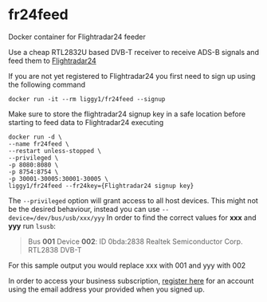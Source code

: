 # fr24feed
Docker container for Flightradar24 feeder

Use a cheap RTL2832U based DVB-T receiver to receive ADS-B signals and feed them to [Flightradar24](http://flightradar24.com)

If you are not yet registered to Flightradar24 you first need to sign up using the following command
```
docker run -it --rm liggy1/fr24feed --signup
```

Make sure to store the flightradar24 signup key in a safe location before starting to feed data to Flightradar24 executing
```
docker run -d \
--name fr24feed \
--restart unless-stopped \
--privileged \
-p 8080:8080 \
-p 8754:8754 \
-p 30001-30005:30001-30005 \
liggy1/fr24feed --fr24key={Flightradar24 signup key}
```

The ```--privileged``` option will grant access to all host devices. This might not be the desired behaviour, instead you can use ```--device=/dev/bus/usb/xxx/yyy```
In order to find the correct values for **xxx** and **yyy** run ```lsusb```:
> Bus **001** Device **002**: ID 0bda:2838 Realtek Semiconductor Corp. RTL2838 DVB-T

For this sample output you would replace xxx with 001 and yyy with 002

In order to access your business subscription, [register here](https://www.flightradar24.com/premium/signup?account=free) for an account using the email address your provided when you signed up.
